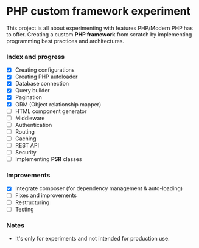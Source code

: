 # PHP custom framework experiment
This project is all about experimenting with features PHP/Modern PHP has to offer. Creating a custom **PHP framework** from scratch by implementing programming best practices and architectures.

### Index and progress
* [x] Creating configurations
* [x] Creating PHP autoloader
* [x] Database connection
* [x] Query builder
* [x] Pagination
* [x] ORM (Object relationship mapper)
* [ ] HTML component generator
* [ ] Middleware
* [ ] Authentication
* [ ] Routing
* [ ] Caching
* [ ] REST API
* [ ] Security
* [ ] Implementing **PSR** classes

### Improvements
* [x] Integrate composer (for dependency management & auto-loading)
* [ ] Fixes and improvements
* [ ] Restructuring
* [ ] Testing
  
### Notes
* It's only for experiments and not intended for production use.
